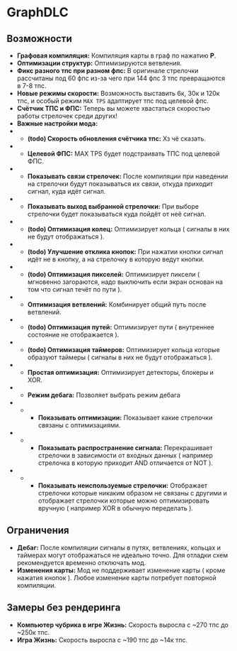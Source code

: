 # GraphDLC

## Возможности
- **Графовая компиляция:** Компиляция карты в граф по нажатию **P**.
- **Оптимизации структур:** Оптимизируются ветвления.
- **Фикс разного тпс при разном фпс:** В оригинале стрелочки рассчитаны под 60 фпс из-за чего при 144 фпс 3 тпс превращаются в 7-8 тпс.
- **Новые режимы скорости:** Возможность выставить 6к, 30к и 120к тпс, и особый режим `MAX TPS` адаптирует тпс под целевой фпс.
- **Счётчик ТПС и ФПС:** Теперь вы можете хвастаться скоростью работы стрелочек среди других!
- **Важные настройки мода:**
- - **(todo) Скорость обновления счётчика тпс:** Хз чё сказать.
- - **Целевой ФПС:** MAX TPS будет подстраивать ТПС под целевой ФПС.
- - **Показывать связи стрелочек:** После компиляции при наведении на стрелочки будут показываться их связи, откуда приходит сигнал, куда идёт сигнал.
- - **Показывать выход выбранной стрелочки:** При выборе стрелочки будет показываться куда пойдёт от неё сигнал.
- - **(todo) Оптимизация колец:** Оптимизирует кольца ( сигналы в них не будут отображаться ).
- - **(todo) Улучшение отклика кнопок:** При нажатии кнопки сигнал идёт не в кнопку, а на стрелочку в которую ведут кнопки.
- - **(todo) Оптимизация пикселей:** Оптимизирует пиксели ( мгновенно загораются, надо выключить если экран основан на том что сигнал течёт по пути ).
- - **Оптимизация ветвлений:** Комбинирует общий путь после ветвлений.
- - **(todo) Оптимизация путей:** Оптимизирует пути ( внутреннее состояние не отображается ).
- - **(todo) Оптимизация таймеров:** Оптимизирует кольца которые образуют таймеры ( сигналы в них не будут отображаться ).
- - **Простая оптимизация:** Оптимизирует детекторы, блокеры и XOR.
- - **Режим дебага:** Позволяет выбрать режим дебага
- - - **Показывать оптимизации:** Показывает какие стрелочки связаны с оптимизациями.
- - - **Показывать распространение сигнала:** Перекрашивает стрелочки в зависимости от входных данных ( например стрелочка в которую приходит AND отличается от NOT ).
- - - **Показывать неиспользуемые стрелочки:** Отображает стрелочки которые никаким образом не связаны с другими и отображает стрелочки которые можно оптимизировать вручную ( например XOR в обычную переделать ).

[//]: # (- - **Подробный вид:** Добавляет возможность включить подробную визуализацию &#40; замедлит компиляцию &#41;.)
[//]: # (- **Подробная визуализация:** Визуализирует сигналы идеально точно даже после оптимизаций **I**)

## Ограничения
- **Дебаг:** После компиляции сигналы в путях, ветвлениях, кольцах и таймерах могут отображаться не идеально точно. Для отладки схем рекомендуется временно отключать мод.
- **Изменения карты:** Мод не поддерживает изменение карты ( кроме нажатия кнопок ). Любое изменение карты потребует повторной компиляции.

## Замеры без рендеринга
- **Компьютер чубрика в игре Жизнь:** Скорость выросла с ~270 тпс до ~250к тпс.
- **Игра Жизнь:** Скорость выросла с ~190 тпс до ~14к тпс.
